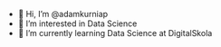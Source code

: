 - 👋 Hi, I’m @adamkurniap
- 👀 I’m interested in Data Science
- 🌱 I’m currently learning Data Science at DigitalSkola


<!---
adamkurniap/adamkurniap is a ✨ special ✨ repository because its `README.md` (this file) appears on your GitHub profile.
You can click the Preview link to take a look at your changes.
--->
